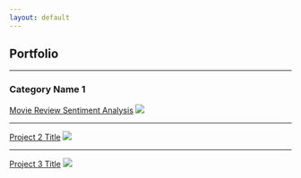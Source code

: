 ```yaml
---
layout: default
---
```


## Portfolio
---

### Category Name 1 

[Movie Review Sentiment Analysis](https://github.com/cdixson-ds/cdixson-ds.github.io/blob/master/2020-03-01-Movie-Review-Sentiment-Analysis.md)
<img src="images/dummy_thumbnail.jpg?raw=true"/>

---
[Project 2 Title](/pdf/sample_presentation.pdf)
<img src="images/dummy_thumbnail.jpg?raw=true"/>

---
[Project 3 Title](http://example.com/)
<img src="images/dummy_thumbnail.jpg?raw=true"/>

